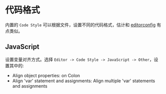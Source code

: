 # 代码格式
内置的 `Code Style` 可以根据文件，设置不同的代码格式，估计和 [editorconfig](http://editorconfig.org/) 有点类似。

## JavaScript
设置变量对齐方式。选择 `Editor -> Code Style -> JavaScript -> Other`，设置其中的:

- Align object properties: on Colon
- Align 'var' statement and assignments: Align multiple 'var' statements and assignments

